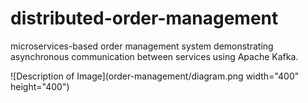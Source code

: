 # distributed-order-management
microservices-based order management system demonstrating asynchronous communication between services using Apache Kafka.

![Description of Image](order-management/diagram.png  width="400" height="400")

